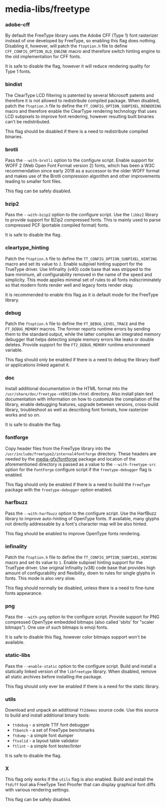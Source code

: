 # media-libs/freetype

### adobe-cff
By default the FreeType library uses the Adobe CFF (Type 1) font rasterizer instead of one developed by FreeType, so enabling this flag does nothing. Disabling it, however, will patch the `ftoption.h` file to define `CFF_CONFIG_OPTION_OLD_ENGINE` macro and therefore switch hinting engine to the old implementation for CFF fonts.

It is safe to disable the flag, however it will reduce rendering quality for Type 1 fonts.

### bindist
The ClearType LCD filtering is patented by several Microsoft patents and therefore it is not allowed to redistribute compiled package. When disabled, patch the `ftoption.h` file to define the `FT_CONFIG_OPTION_SUBPIXEL_RENDERING` macro and therefore enable the ClearType rendering technology that uses LCD subpixels to improve font rendering, however resulting built binaries can't be redistributed.

This flag should be disabled if there is a need to redistribute compiled binaries.

### brotli
Pass the `--with-brotli` option to the configure script. Enable support for WOFF 2 (Web Open Font Format version 2) fonts, which has been a W3C recommendation since early 2018 as a successor to the older WOFF format and makes use of the Brotli compression algorithm and other improvements leading to smaller font files.

This flag can be safely disabled.

### bzip2
Pass the `--with-bzip2` option to the configure script. Use the `libbz2` library to provide support for BZip2 compressed fonts. This is mainly used to parse compressed PCF (portable compiled format) fonts.

It is safe to disable the flag.

### cleartype_hinting
Patch the `ftoption.h` file to define the `TT_CONFIG_OPTION_SUBPIXEL_HINTING` macro and set its value to `2`. Enable subpixel hinting support for the TrueType driver. Use Infinality (v40) code base that was stripped to the bare minimum, all configurability removed in the name of the speed and simplicity. This mode applies minimal set of rules to all fonts indiscriminately so that modern fonts render well and legacy fonts render okay.

It is recommended to enable this flag as it is default mode for the FreeType library.

### debug
Patch the `ftoption.h` file to define the `FT_DEBUG_LEVEL_TRACE` and the `FT_DEBUG_MEMORY` macros. The former reports runtime errors by sending them to the standard output, while the latter compiles an integrated memory debugger that helps detecting simple memory errors like leaks or double deletes. Provide support for the `FT2_DEBUG_MEMORY` runtime environment variable.

This flag should only be enabled if there is a need to debug the library itself or applications linked against it.

### doc
Install additional documentation in the HTML format into the `/usr/share/doc/freetype-<VERSION>/html` directory. Also install plain text documentation with information on how to customize the compilation of the library, enable debugging features, upgrade between versions, cross-build library, troubleshoot as well as describing font formats, how rasterizer works and so on.

It is safe to disable the flag.

### fontforge
Copy header files from the FreeType library into the `/usr/include/freetype2/internal4fontforge` directory. These headers are needed by the [media-gfx/fontforge](../media-gfx/fontforge.md) package and location of the aforementioned directory is passed as a value to the `--with-freetype-src` option for the `FontForge` configure script if the `freetype-debugger` flag is enabled.

This flag should only be enabled if there is a need to build the `FreeType` package with the `freetype-debugger` option enabled.

### harfbuzz
Pass the `--with-harfbuzz` option to the configure script. Use the HarfBuzz library to improve auto-hinting of OpenType fonts. If available, many glyphs not directly addressable by a font's character map will be also hinted.

This flag should be enabled to improve OpenType fonts rendering.

### infinality
Patch the `ftoption.h` file to define the `TT_CONFIG_OPTION_SUBPIXEL_HINTING` macro and set its value to `1`. Enable subpixel hinting support for the TrueType driver. Use original Infinality (v38) code base that provides high amount of configurability and flexibility, down to rules for single glyphs in fonts. This mode is also very slow.

This flag should normally be disabled, unless there is a need to fine-tune fonts appearance.

### png
Pass the `--with-png` option to the configure script. Provide support for PNG compressed OpenType embedded bitmaps (also called 'sbits' for "scaler bitmaps"). One use of such bitmaps is emoji fonts.

It is safe to disable this flag, however color bitmaps support won't be available.

### static-libs
Pass the `--enable-static` option to the configure script. Build and install a statically linked version of the `libfreetype` library. When disabled, remove all static archives before installing the package.

This flag should only ever be enabled if there is a need for the static library.

### utils
Download and unpack an additional `ft2demos` source code. Use this source to build and install additional binary tools:

- `ttdebug` - a simple TTF font debugger
- `ftbench` - a set of FreeType benchmarks
- `ftdump` - a simple font dumper
- `ftvalid` - a layout table validator
- `ftlint` - a simple font tester/linter

It is safe to disable the flag.

### X
This flag only works if the `utils` flag is also enabled. Build and install the `ftdiff` tool aka FreeType Text Proofer that can display graphical font diffs with various rendering settings.

This flag can be safely disabled.
